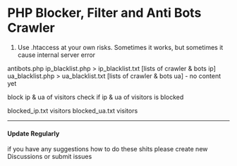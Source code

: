 # PHP Blocker, Filter and Anti Bots Crawler

1. Use .htaccess at your own risks. Sometimes it works, but sometimes it cause internal server error

antibots.php
ip_blacklist.php > ip_blacklist.txt [lists of crawler & bots ip]
ua_blacklist.php > ua_blacklist.txt [lists of crawler & bots ua] - no content yet

block ip & ua of visitors
check if ip & ua of visitors is blocked

blocked_ip.txt visitors
blocked_ua.txt visitors

---

#### Update Regularly

if you have any suggestions how to do these shits please create new Discussions or submit issues



    
                  
    

          
  
